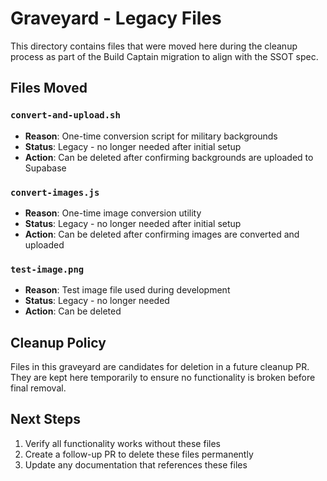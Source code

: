 # Graveyard - Legacy Files

This directory contains files that were moved here during the cleanup process as part of the Build Captain migration to align with the SSOT spec.

## Files Moved

### `convert-and-upload.sh`
- **Reason**: One-time conversion script for military backgrounds
- **Status**: Legacy - no longer needed after initial setup
- **Action**: Can be deleted after confirming backgrounds are uploaded to Supabase

### `convert-images.js`
- **Reason**: One-time image conversion utility
- **Status**: Legacy - no longer needed after initial setup  
- **Action**: Can be deleted after confirming images are converted and uploaded

### `test-image.png`
- **Reason**: Test image file used during development
- **Status**: Legacy - no longer needed
- **Action**: Can be deleted

## Cleanup Policy

Files in this graveyard are candidates for deletion in a future cleanup PR. They are kept here temporarily to ensure no functionality is broken before final removal.

## Next Steps

1. Verify all functionality works without these files
2. Create a follow-up PR to delete these files permanently
3. Update any documentation that references these files
